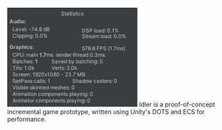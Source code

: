 ![Screenshot](preview.png)
Idler is a proof-of-concept incremental game prototype, written using Unity's DOTS and ECS for performance.